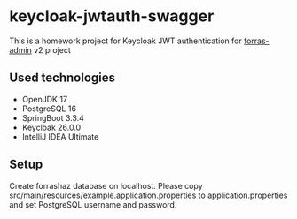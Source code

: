 # keycloak-jwtauth-swagger

This is a homework project for Keycloak JWT authentication for [forras-admin](https://github.com/pzoli/forras-admin) v2 project

## Used technologies

- OpenJDK 17
- PostgreSQL 16
- SpringBoot 3.3.4
- Keycloak 26.0.0
- IntelliJ IDEA Ultimate

## Setup

Create forrashaz database on localhost.
Please copy src/main/resources/example.application.properties to application.properties and set PostgreSQL username and password.
